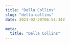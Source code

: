 ```yaml
---
title: "Della Collins"
slug: "della-collins"
date: 2021-02-20T06:51:34Z

meta:
  title: "Della Collins"
---
```


